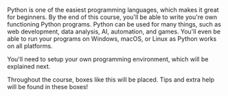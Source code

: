 Python is one of the easiest programming languages, which makes it great for beginners. By the end of this course, you'll be able to write you're own functioning Python programs. Python can be used for many things, such as web development, data analysis, AI, automation, and games. You'll even be able to run your programs on Windows, macOS, or Linux as Python works on all platforms.

You'll need to setup your own programming environment, which will be explained next.

<div class="info" data-header="Look out!">
    Throughout the course, boxes like this will be placed. Tips and extra help will be found in these boxes!
</div>
